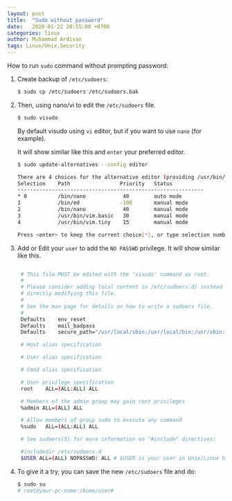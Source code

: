 ```yaml
---
layout: post
title:  "Sudo without password"
date:   2020-01-22 20:55:00 +0700
categories: linux
author: Muhammad Ardivan
tags: Linux/Unix,Security
---
```


How to run `sudo` command without prompting password:

1. Create backup of `/etc/sudoers`:
    ```bash
    $ sudo cp /etc/sudoers /etc/sudoers.bak
    ```

2. Then, using nano/vi to edit the `/etc/sudoers` file.
    ```bash
    $ sudo visudo
    ```
    By default visudo using `vi` editor, but if you want to use `nano` (for example).

    It will show similar like this and `enter` your preferred editor.
    ```bash
    $ sudo update-alternatives --config editor
    
    There are 4 choices for the alternative editor (providing /usr/bin/editor).
    Selection    Path                Priority   Status
    ------------------------------------------------------------
    * 0          /bin/nano            40        auto mode
    1            /bin/ed             -100       manual mode
    2            /bin/nano            40        manual mode
    3            /usr/bin/vim.basic   30        manual mode
    4            /usr/bin/vim.tiny    15        manual mode

    Press <enter> to keep the current choice[*], or type selection number: 
    ```

3. Add or Edit your `user` to add the `NO PASSWD` privilege. It will show similar like this.
   ``` bash
   
    # This file MUST be edited with the 'visudo' command as root.
    #
    # Please consider adding local content in /etc/sudoers.d/ instead of
    # directly modifying this file.
    #
    # See the man page for details on how to write a sudoers file.
    #
    Defaults    env_reset
    Defaults    mail_badpass
    Defaults    secure_path="/usr/local/sbin:/usr/local/bin:/usr/sbin:/usr/bin:/sbin:/bin:/snap/bin"

    # Host alias specification

    # User alias specification

    # Cmnd alias specification

    # User privilege specification
    root    ALL=(ALL:ALL) ALL

    # Members of the admin group may gain root privileges
    %admin ALL=(ALL) ALL

    # Allow members of group sudo to execute any command
    %sudo   ALL=(ALL:ALL) ALL

    # See sudoers(5) for more information on "#include" directives:

    #includedir /etc/sudoers.d
    $USER ALL=(ALL) NOPASSWD: ALL # $USER is your user in Unix/Linux host.
   ```

4. To give it a try, you can save the new `/etc/sudoers` file and do:
    ```bash
    $ sudo su
    # root@your-pc-name:/home/user# 
    ```